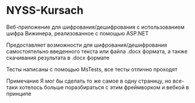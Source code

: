 # NYSS-Kursach

Веб-приложение для шифрования/дешифрования с использованием шифра Вижинера, реализованное с помощью ASP.NET

Предоставляет возможности для шифрования/дешифрования самостоятельно введенного текста или файла .docx формата, а также скачивания результата в .docx формате

Тесты написаны с помощью MsTests, все тесты отлично проходят

Примечание
Я мог бы сделать то же самое в одну страницу, но все-таки хотелось больше поразбираться с этим фреймворком и вебкой в принципе
